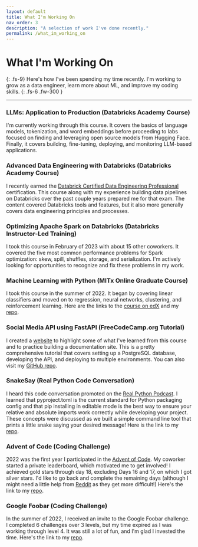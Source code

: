 ```yaml
---
layout: default
title: What I'm Working On
nav_order: 3
description: "A selection of work I've done recently."
permalink: /what_im_working_on
---
```


# What I'm Working On
{: .fs-9}
Here's how I've been spending my time recently. I'm working to grow as a data engineer, learn more about ML, and improve my coding skills.
{: .fs-6 .fw-300 }

---

### LLMs: Application to Production (Databricks Academy Course)
I'm currently working through this course. It covers the basics of language models, tokenization, and word embeddings before proceeding to labs focused on finding and leveraging open source models from Hugging Face. Finally, it covers building, fine-tuning, deploying, and monitoring LLM-based applications.

### Advanced Data Engineering with Databricks (Databricks Academy Course)
I recently earned the [Databrick Certified Data Engineering Professional](https://www.databricks.com/learn/certification/data-engineer-associate) certification. This course along with my experience building data pipelines on Databricks over the past couple years prepared me for that exam. The content covered Databricks tools and features, but it also more generally covers data engineering principles and processes.

### Optimizing Apache Spark on Databricks (Databricks Instructor-Led Training)
I took this course in February of 2023 with about 15 other coworkers. It covered the five most common performance problems for Spark optimization: skew, spill, shuffles, storage, and serialization. I'm actively looking for opportunities to recognize and fix these problems in my work.

### Machine Learning with Python (MITx Online Graduate Course)
I took this course in the summer of 2022. It began by covering linear classifiers and moved on to regression, neural networks, clustering, and reinforcement learning. Here are the links to the [course on edX](https://learning.edx.org/course/course-v1:MITx+6.86x+2T2022/home) and my [repo](https://github.com/rtreddick/6.86x-ml-with-python).

### Social Media API using FastAPI (FreeCodeCamp.org Tutorial)
I created a [website](https://timreddick.me/fcc-fastapi) to highlight some of what I've learned from this course and to practice building a documentation site. This is a pretty comprehensive tutorial that covers setting up a PostgreSQL database, developing the API, and deploying to multiple environments. You can also visit my [GitHub repo](https://github.com/rtreddick/fcc-fastapi).

### SnakeSay (Real Python Code Conversation)
I heard this code conversation promoted on the [Real Python Podcast](https://realpython.com/podcasts/rpp/). I learned that pyproject.toml is the current standard for Python packaging config and that pip installing in editable mode is the best way to ensure your relative and absolute imports work correctly while developing your project. These concepts were discussed as we built a simple command line tool that prints a little snake saying your desired message! Here is the link to my [repo](https://github.com/rtreddick/rp-snakesay).

### Advent of Code (Coding Challenge)
2022 was the first year I participated in the [Advent of Code](https://adventofcode.com/2022/about). My coworker started a private leaderboard, which motivated me to get involved! I achieved gold stars through day 18, excluding Days 16 and 17, on which I got silver stars. I'd like to go back and complete the remaining days (although I might need a little help from [Reddit](https://www.reddit.com/r/adventofcode/) as they get more difficult!) Here's the link to my [repo](https://github.com/rtreddick/advent-of-code).

### Google Foobar (Coding Challenge)
In the summer of 2022, I received an invite to the Google Foobar challenge. I completed 6 challenges over 3 levels, but my time expired as I was working through level 4. It was still a lot of fun, and I'm glad I invested the time. Here's the link to my [repo](https://github.com/rtreddick/google-foobar).